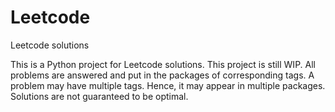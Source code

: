 Leetcode
========

Leetcode solutions

This is a Python project for Leetcode solutions.
This project is still WIP.
All problems are answered and put in the packages of corresponding tags.
A problem may have multiple tags. Hence, it may appear in multiple packages.
Solutions are not guaranteed to be optimal.
